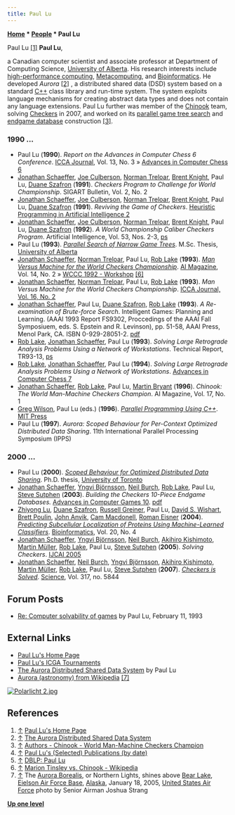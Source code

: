 ```yaml
---
title: Paul Lu
---
```

**[Home](Home "Home") \* [People](People "People") \* Paul Lu**



 [](https://webdocs.cs.ualberta.ca/~paullu/) Paul Lu <a id="cite-note-1" href="#cite-ref-1">[1]</a> 
**Paul Lu**,  

a Canadian computer scientist and associate professor at Department of Computing Science, [University of Alberta](University_of_Alberta "University of Alberta"). 
His research interests include [high-performance computing](https://en.wikipedia.org/wiki/High-performance_computing), [Metacomputing](https://en.wikipedia.org/wiki/Metacomputing), and [Bioinformatics](https://en.wikipedia.org/wiki/Bioinformatics). 
He developed *Aurora* <a id="cite-note-2" href="#cite-ref-2">[2]</a> , a distributed shared data (DSD) system based on a standard [C++](Cpp "Cpp") class library and run-time system. 
The system exploits language mechanisms for creating abstract data types and does not contain any language extensions. 
Paul Lu further was member of the [Chinook](https://en.wikipedia.org/wiki/Chinook_%28draughts_player%29) team, solving [Checkers](Checkers "Checkers") in 2007, and worked on its [parallel game tree search](Parallel_Search "Parallel Search") and [endgame database](Endgame_Tablebases "Endgame Tablebases") construction <a id="cite-note-3" href="#cite-ref-3">[3]</a>. 



### 1990 ...


* Paul Lu (**1990**). *Report on the Advances in Computer Chess 6 Conference*. [ICCA Journal](ICGA_Journal "ICGA Journal"), Vol. 13, No. 3 » [Advances in Computer Chess 6](Advances_in_Computer_Chess_6 "Advances in Computer Chess 6")
* [Jonathan Schaeffer](Jonathan_Schaeffer "Jonathan Schaeffer"), [Joe Culberson](Joe_Culberson "Joe Culberson"), [Norman Treloar](index.php?title=Norman_Treloar&action=edit&redlink=1 "Norman Treloar (page does not exist)"), [Brent Knight](index.php?title=Brent_Knight&action=edit&redlink=1 "Brent Knight (page does not exist)"), Paul Lu, [Duane Szafron](Duane_Szafron "Duane Szafron") (**1991**). *Checkers Program to Challenge for World Championship*. SIGART Bulletin, Vol. 2, No. 2
* [Jonathan Schaeffer](Jonathan_Schaeffer "Jonathan Schaeffer"), [Joe Culberson](Joe_Culberson "Joe Culberson"), [Norman Treloar](index.php?title=Norman_Treloar&action=edit&redlink=1 "Norman Treloar (page does not exist)"), [Brent Knight](index.php?title=Brent_Knight&action=edit&redlink=1 "Brent Knight (page does not exist)"), Paul Lu, [Duane Szafron](Duane_Szafron "Duane Szafron") (**1991**). *Reviving the Game of Checkers*. [Heuristic Programming in Artificial Intelligence 2](2nd_Computer_Olympiad#Workshop "2nd Computer Olympiad")
* [Jonathan Schaeffer](Jonathan_Schaeffer "Jonathan Schaeffer"), [Joe Culberson](Joe_Culberson "Joe Culberson"), [Norman Treloar](index.php?title=Norman_Treloar&action=edit&redlink=1 "Norman Treloar (page does not exist)"), [Brent Knight](index.php?title=Brent_Knight&action=edit&redlink=1 "Brent Knight (page does not exist)"), Paul Lu, [Duane Szafron](Duane_Szafron "Duane Szafron") (**1992**). *A World Championship Caliber Checkers Program*. Artificial Intelligence, Vol. 53, Nos. 2-3, [ps](http://webdocs.cs.ualberta.ca/%7Ejonathan/Papers/Papers/chinook.ps)
* Paul Lu (**1993**). *[Parallel Search of Narrow Game Trees](http://webdocs.cs.ualberta.ca/%7Epaullu/MScThesis/thesis.html)*. M.Sc. Thesis, [University of Alberta](University_of_Alberta "University of Alberta")
* [Jonathan Schaeffer](Jonathan_Schaeffer "Jonathan Schaeffer"), [Norman Treloar](index.php?title=Norman_Treloar&action=edit&redlink=1 "Norman Treloar (page does not exist)"), Paul Lu, [Rob Lake](index.php?title=Rob_Lake&action=edit&redlink=1 "Rob Lake (page does not exist)") (**1993**). *[Man Versus Machine for the World Checkers Championship](http://www.aaai.org/ojs/index.php/aimagazine/article/view/1040)*. [AI Magazine](http://www.aaai.org/Magazine/magazine.php), Vol. 14, No. 2 » [WCCC 1992 - Workshop](WCCC_1992#Workshop "WCCC 1992") <a id="cite-note-6" href="#cite-ref-6">[6]</a>
* [Jonathan Schaeffer](Jonathan_Schaeffer "Jonathan Schaeffer"), [Norman Treloar](index.php?title=Norman_Treloar&action=edit&redlink=1 "Norman Treloar (page does not exist)"), Paul Lu, [Rob Lake](index.php?title=Rob_Lake&action=edit&redlink=1 "Rob Lake (page does not exist)") (**1993**). *Man Versus Machine for the World Checkers Championship*. [ICCA Journal, Vol. 16, No. 2](ICGA_Journal#16_2 "ICGA Journal")
* [Jonathan Schaeffer](Jonathan_Schaeffer "Jonathan Schaeffer"), Paul Lu, [Duane Szafron](Duane_Szafron "Duane Szafron"), [Rob Lake](index.php?title=Rob_Lake&action=edit&redlink=1 "Rob Lake (page does not exist)") (**1993**). *A Re-examination of Brute-force Search*. Intelligent Games: Planning and Learning. (AAAI 1993 Report FS9302, Proccedings of the AAAI Fall Symposiuem, eds. S. Epstein and R. Levinson), pp. 51-58, AAAI Press, Menol Park, CA. ISBN 0-929-28051-2. [pdf](http://citeseerx.ist.psu.edu/viewdoc/download?doi=10.1.1.34.4488&rep=rep1&type=pdf)
* [Rob Lake](index.php?title=Rob_Lake&action=edit&redlink=1 "Rob Lake (page does not exist)"), [Jonathan Schaeffer](Jonathan_Schaeffer "Jonathan Schaeffer"), Paul Lu (**1993**). *Solving Large Retrograde Analysis Problems Using a Network of Workstations*. Technical Report, TR93-13, [ps](ftp://ftp.cs.ualberta.ca/pub/TechReports/1993/TR93-13/)
* [Rob Lake](index.php?title=Rob_Lake&action=edit&redlink=1 "Rob Lake (page does not exist)"), [Jonathan Schaeffer](Jonathan_Schaeffer "Jonathan Schaeffer"), Paul Lu (**1994**). *Solving Large Retrograde Analysis Problems Using a Network of Workstations*. [Advances in Computer Chess 7](Advances_in_Computer_Chess_7 "Advances in Computer Chess 7")
* [Jonathan Schaeffer](Jonathan_Schaeffer "Jonathan Schaeffer"), [Rob Lake](index.php?title=Rob_Lake&action=edit&redlink=1 "Rob Lake (page does not exist)"), Paul Lu, [Martin Bryant](Martin_Bryant "Martin Bryant") (**1996**). *Chinook: The World Man-Machine Checkers Champion*. AI Magazine, Vol. 17, No. 1
* [Greg Wilson](Greg_Wilson "Greg Wilson"), Paul Lu (eds.) (**1996**). *[Parallel Programming Using C++](https://mitpress.mit.edu/books/parallel-programming-using-c)*. [MIT Press](https://en.wikipedia.org/wiki/MIT_Press)
* Paul Lu (**1997**). *Aurora: Scoped Behaviour for Per-Context Optimized Distributed Data Sharing*. 11th International Parallel Processing Symposium (IPPS)


### 2000 ...


* Paul Lu (**2000**). *[Scoped Behaviour for Optimized Distributed Data Sharing](http://webdocs.cs.ualberta.ca/%7Epaullu/PhDThesis/thesis.html)*. Ph.D. thesis, [University of Toronto](University_of_Toronto "University of Toronto")
* [Jonathan Schaeffer](Jonathan_Schaeffer "Jonathan Schaeffer"), [Yngvi Björnsson](Yngvi_Bj%C3%B6rnsson "Yngvi Björnsson"), [Neil Burch](index.php?title=Neil_Burch&action=edit&redlink=1 "Neil Burch (page does not exist)"), [Rob Lake](index.php?title=Rob_Lake&action=edit&redlink=1 "Rob Lake (page does not exist)"), Paul Lu, [Steve Sutphen](index.php?title=Steve_Sutphen&action=edit&redlink=1 "Steve Sutphen (page does not exist)") (**2003**). *Building the Checkers 10-Piece Endgame Databases.* [Advances in Computer Games 10](Advances_in_Computer_Games_10 "Advances in Computer Games 10"). [pdf](http://webdocs.cs.ualberta.ca/%7Ejonathan/Grad/Papers/databases10.pdf)
* [Zhiyong Lu](https://dblp.org/pers/l/Lu:Zhiyong.html), [Duane Szafron](Duane_Szafron "Duane Szafron"), [Russell Greiner](Mathematician#RGreiner "Mathematician"), Paul Lu, [David S. Wishart](https://dblp.uni-trier.de/pers/w/Wishart:David_S=.html), [Brett Poulin](https://dblp.uni-trier.de/pers/hd/p/Poulin:Brett), [John Anvik](Mathematician#JAnvik "Mathematician"), [Cam Macdonell](https://github.com/cmacdonell), [Roman Eisner](https://scholar.google.com/citations?user=BenEJ3IAAAAJ&hl=en) (**2004**). *[Predicting Subcellular Localization of Proteins Using Machine-Learned Classifiers](https://pubmed.ncbi.nlm.nih.gov/14990451/)*. [Bioinformatics](https://en.wikipedia.org/wiki/Bioinformatics_(journal)), Vol. 20, No. 4
* [Jonathan Schaeffer](Jonathan_Schaeffer "Jonathan Schaeffer"), [Yngvi Björnsson](Yngvi_Bj%C3%B6rnsson "Yngvi Björnsson"), [Neil Burch](index.php?title=Neil_Burch&action=edit&redlink=1 "Neil Burch (page does not exist)"), [Akihiro Kishimoto](Akihiro_Kishimoto "Akihiro Kishimoto"), [Martin Müller](Martin_M%C3%BCller "Martin Müller"), [Rob Lake](index.php?title=Rob_Lake&action=edit&redlink=1 "Rob Lake (page does not exist)"), Paul Lu, [Steve Sutphen](index.php?title=Steve_Sutphen&action=edit&redlink=1 "Steve Sutphen (page does not exist)") (**2005**). *Solving Checkers*. [IJCAI 2005](Conferences#IJCAI2005 "Conferences")
* [Jonathan Schaeffer](Jonathan_Schaeffer "Jonathan Schaeffer"), [Neil Burch](index.php?title=Neil_Burch&action=edit&redlink=1 "Neil Burch (page does not exist)"), [Yngvi Björnsson](Yngvi_Bj%C3%B6rnsson "Yngvi Björnsson"), [Akihiro Kishimoto](Akihiro_Kishimoto "Akihiro Kishimoto"), [Martin Müller](Martin_M%C3%BCller "Martin Müller"), [Rob Lake](index.php?title=Rob_Lake&action=edit&redlink=1 "Rob Lake (page does not exist)"), Paul Lu, [Steve Sutphen](index.php?title=Steve_Sutphen&action=edit&redlink=1 "Steve Sutphen (page does not exist)") (**2007**). *[Checkers is Solved](http://www.sciencemag.org/content/317/5844/1518.abstract)*. [Science](https://en.wikipedia.org/wiki/Science_%28journal%29), Vol. 317, no. 5844


## Forum Posts


* [Re: Computer solvability of games](https://groups.google.com/d/msg/rec.games.chess/3bGv1yI1uE0/EAkMrqKM8HEJ) by Paul Lu, February 11, 1993


## External Links


* [Paul Lu's Home Page](https://webdocs.cs.ualberta.ca/~paullu/)
* [Paul Lu's ICGA Tournaments](https://www.game-ai-forum.org/icga-tournaments/person.php?id=348)
* [The Aurora Distributed Shared Data System](http://webdocs.cs.ualberta.ca/%7Epaullu/Aurora/aurora.html) by Paul Lu
* [Aurora (astronomy) from Wikipedia](https://en.wikipedia.org/wiki/Aurora_%28astronomy%29) <a id="cite-note-7" href="#cite-ref-7">[7]</a>


 [![Polarlicht 2.jpg](https://upload.wikimedia.org/wikipedia/commons/thumb/a/aa/Polarlicht_2.jpg/640px-Polarlicht_2.jpg)](https://en.wikipedia.org/wiki/File:Polarlicht_2.jpg)
## References


1. <a id="cite-ref-1" href="#cite-note-1">↑</a> [Paul Lu's Home Page](https://webdocs.cs.ualberta.ca/~paullu/)
2. <a id="cite-ref-2" href="#cite-note-2">↑</a> [The Aurora Distributed Shared Data System](http://webdocs.cs.ualberta.ca/~paullu/Aurora/aurora.html)
3. <a id="cite-ref-3" href="#cite-note-3">↑</a> [Authors - Chinook - World Man-Machine Checkers Champion](http://webdocs.cs.ualberta.ca/~chinook/authors/)
4. <a id="cite-ref-4" href="#cite-note-4">↑</a> [Paul Lu's (Selected) Publications (by date)](http://webdocs.cs.ualberta.ca/~paullu/publications.html)
5. <a id="cite-ref-5" href="#cite-note-5">↑</a> [DBLP: Paul Lu](http://www.informatik.uni-trier.de/~ley/db/indices/a-tree/l/Lu:Paul.html)
6. <a id="cite-ref-6" href="#cite-note-6">↑</a> [Marion Tinsley vs. Chinook - Wikipedia](https://en.wikipedia.org/wiki/Marion_Tinsley#Vs._Chinook)
7. <a id="cite-ref-7" href="#cite-note-7">↑</a> The [Aurora Borealis](https://en.wikipedia.org/wiki/Aurora_%28astronomy%29), or Northern Lights, shines above [Bear Lake](https://en.wikipedia.org/wiki/Bear_Lake_%28Alaska%29), [Eielson Air Force Base](https://en.wikipedia.org/wiki/Eielson_Air_Force_Base), [Alaska](https://en.wikipedia.org/wiki/Alaska), January 18, 2005, [United States Air Force](https://en.wikipedia.org/wiki/United_States_Air_Force) photo by Senior Airman Joshua Strang

**[Up one level](People "People")**







 

